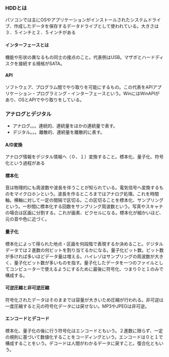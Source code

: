 ### HDDとは
パソコンでは主にOSやアプリケーションがインストールされたシステムドライブ、作成したデータを保存するデータドライブとして使われている。大きさは３．５インチと２．５インチがある
#### インターフェースとは
機能や形状の異なるもの同士の接点のこと。代表例はUSB。マザボとハードディスクを接続する規格がSATA。
#### API
ソフトウェア、プログラム間でやり取りを可能にするもの。この代表をAPIアプリケーション・プログラミング・インターフェースという。WinにはWinAPIがあり、OSとAPIでやり取りをしている。
### アナログとデジタル
* アナログ。。。連続的、連続量をほかの連続量で表す。
* デジタル。。。離散的、連続量を離散的に表す。
#### A/D変換
アナログ情報をデジタル情報へ（０、１）変換すること。標本化、量子化、符号化という過程がある
#### 標本化
音は物理的にも周波数や波長を伴うことが知られている。電気信号へ変換するものをマイクロホンという。波長を作るところまではアナログ処理。これを時間軸。横軸に対して一定の間隔で区切る。この区切ることを標本化、サンプリングという。一秒間に標本化する回数をサンプリング周波数という。写真やスキャナの場合は区画に分割する。これが画素、ピクセルになる。標本化が細かいほど、元の音や色に近づく。
#### 量子化
標本化によって得られた地点・区画を何段階で表現するか決めること。デジタルデータでは２進数の何ビットを割り当てるかになる。量子化ビット数。ビット数が多ければ多いほどデータ量は増える。ハイレゾはサンプリングの周波数が大きく、量子化ビット数が多いものを指す。量子化したデータを一つのファイルとしてコンピューターで使えるようにするために最後に符号化、つまり０と１のみで構成する。
#### 可逆圧縮と非可逆圧縮
符号化されたデータはそのままでは容量が大きいため圧縮が行われる。非可逆は一度圧縮すると元の符号化データには戻せない。MP3やJPEGは非可逆。
#### エンコードとデコード
標本化、量子化の後に行う符号化はエンコードともいう。２進数に限らず、一定の規則に基づいて数値化することをコーディングという。エンコードは０と１で構成することをいう。デコードは人間がわかるデータに戻すこと。復合化ともいう。

